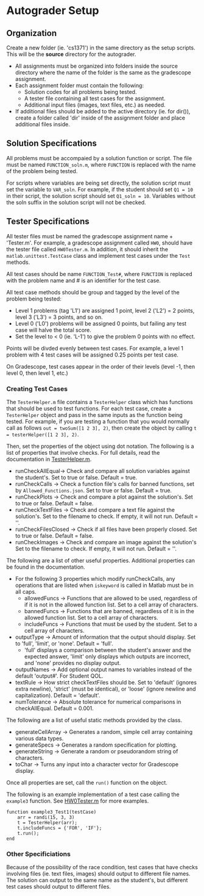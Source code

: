 # Autograder Setup
## Organization
Create a new folder (ie. 'cs1371') in the same directory as the setup scripts. This will be the **source** directory for the autograder.
- All assignments must be organized into folders inside the source directory where the name of the folder is the same as the gradescope assignment.
- Each assignment folder must contain the following:
    - Solution codes for all problems being tested.
    - A tester file containing all test cases for the assignment.
    - Additional input files (images, text files, etc.) as needed.
- If additional files should be added to the active directory (ie. for dir()), create a folder called 'dir' inside of the assignment folder and place additional files inside.

## Solution Specifications
All problems must be accompaied by a solution function or script. The file must be named `FUNCTION_soln.m`, where `FUNCTION` is replaced with the name of the problem being tested.

For scripts where variables are being set directly, the solution script must set the variable to `VAR_soln`. For example, if the student should set `Q1 = 10` in their script, the solution script should set `Q1_soln = 10`. Variables without the soln suffix in the solution script will not be checked.

## Tester Specifications
All tester files must be named the gradescope assignment name + 'Tester.m'. For example, a gradescope assignment called `HW0`, should have the tester file called `HW0Tester.m`. In addition, it should inherit the `matlab.unittest.TestCase` class and implement test cases under the `Test` methods.

All test cases should be name `FUNCTION_Test#`, where `FUNCTION` is replaced with the problem name and # is an identifier for the test case.

All test case methods should be group and tagged by the level of the problem being tested:
- Level 1 problems (tag 'L1') are assigned 1 point, level 2 ('L2') = 2 points, level 3 ('L3') = 3 points, and so on.
- Level 0 ('L0') problems will be assigned 0 points, but failing any test case will halve the total score.
- Set the level to < 0 (ie. 'L-1') to give the problem 0 points with no effect.

Points will be divded evenly between test cases. For example, a level 1 problem with 4 test cases will be assigned 0.25 points per test case.

On Gradescope, test cases appear in the order of their levels (level -1, then level 0, then level 1, etc.)

### Creating Test Cases
The `TesterHelper.m` file contains a `TesterHelper` class which has functions that should be used to test functions. 
For each test case, create a `TesterHelper` object and pass in the same inputs as the function being tested. 
For example, if you are testing a function that you would normally call as follows `out = twoSum([1 2 3], 2)`, then create the object by calling `t = testerHelper([1 2 3], 2)`.

Then, set the properties of the object using dot notation. The following is a list of properties that involve checks. For full details, read the documentation in [TesterHelper.m](src/TesterHelper.m).
- runCheckAllEqual-> Check and compare all solution variables against the student's. Set to true or false. Default = true.
- runCheckCalls -> Check a function file's calls for banned functions, set by `Allowed_Functions.json`. Set to true or false. Default = true.
- runCheckPlots -> Check and compare a plot against the solution's. Set to true or false. Default = false.
- runCheckTextFiles -> Check and compare a text file against the solution's. Set to the filename to check. If empty, it will not run. Default = ''.
- runCheckFilesClosed -> Check if all files have been properly closed. Set to true or false. Default = false.
- runCheckImages -> Check and compare an image against the solution's Set to the filename to check. If empty, it will not run. Default = ''.

The following are a list of other useful properties. Additional properties can be found in the documentation.

- For the following 3 properties which modify runCheckCalls, any operations that are listed when `iskeyword` is called in Matlab must be in all caps.
    - allowedFuncs -> Functions that are allowed to be used, regardless of if it is not in the allowed function list. Set to a cell array of characters.
    - bannedFuncs -> Functions that are banned, regardless of it is in the allowed function list. Set to a cell array of characters.
    - includeFuncs -> Functions that must be used by the student. Set to a cell array of characters.
- outputType -> Amount of information that the output should display. Set to 'full', 'limit', or 'none'. Default = 'full'.
    - 'full' displays a comparison between the student's answer and the expected answer, 'limit' only displays which outputs are incorrect, and 'none' provides no display output.
- outputNames -> Add optional output names to variables instead of the default 'output#'. For Student QOL.
- textRule -> How strict checkTextFiles should be. Set to 'default' (ignores extra newline), 'strict' (must be identical), or 'loose' (ignore newline and capitalization). Default = 'default'.
- numTolerance -> Absolute tolerance for numerical comparisons in checkAllEqual. Default = 0.001.

The following are a list of useful static methods provided by the class.
- generateCellArray -> Generates a random, simple cell array containing various data types.
- generateSpecs -> Generates a random specification for plotting.
- generateString -> Generate a random or pseudorandom string of characters.
- toChar -> Turns any input into a character vector for Gradescope display.

Once all properties are set, call the `run()` function on the object.

The following is an example implementation of a test case calling the `example3` function. See [HW0Tester.m](examples/autograder/HW0/HW0Tester.m) for more examples.
```
function example3_Test1(testCase)
    arr = randi(15, 3, 3)
    t = TesterHelper(arr);
    t.includeFuncs = {'FOR', 'IF'};
    t.run();
end
```

### Other Specificiations
Because of the possibility of the race condition, test cases that have checks involving files (ie. text files, images) should output to different file names. 
The solution can output to the same name as the student's, but different test cases should output to different files.